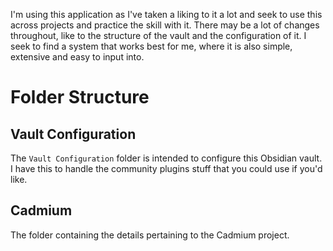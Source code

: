 I'm using this application as I've taken a liking to it a lot and seek to use this across projects and practice the skill with it. There may be a lot of changes throughout, like to the structure of the vault and the configuration of it. I seek to find a system that works best for me, where it is also simple, extensive and easy to input into.

# Folder Structure

## Vault Configuration
The `Vault Configuration` folder is intended to configure this Obsidian vault. I have this to handle the community plugins stuff that you could use if you'd like.

## Cadmium
The folder containing the details pertaining to the Cadmium project.